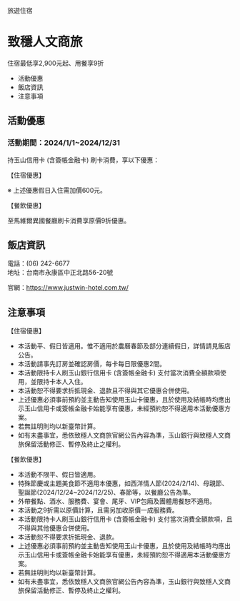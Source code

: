 旅遊住宿

# 致穩人文商旅  

住宿最低享2,900元起、用餐享9折

  * 活動優惠
  * 飯店資訊
  * 注意事項

## 活動優惠

### 活動期間：2024/1/1~2024/12/31

持玉山信用卡 (含簽帳金融卡) 刷卡消費，享以下優惠：

  

【住宿優惠】

※ 上述優惠假日入住需加價600元。

  
  

【餐飲優惠】

至馬維爾異國餐廳刷卡消費享原價9折優惠。

  

## 飯店資訊

電話：(06) 242-6677  
地址：台南市永康區中正北路56-20號  

官網：https://www.justwin-hotel.com.tw/

## 注意事項

【住宿優惠】

  * 本活動平、假日皆適用。惟不適用於農曆春節及部分連續假日，詳情請見飯店公告。 
  * 本活動請事先訂房並確認房價，每卡每日限優惠2間。 
  * 本活動限持卡人刷玉山銀行信用卡 (含簽帳金融卡) 支付當次消費全額款項使用，並限持卡本人入住。 
  * 本活動恕不得要求折抵現金、退款且不得與其它優惠合併使用。 
  * 上述優惠必須事前預約並主動告知使用玉山卡優惠，且於使用及結帳時均應出示玉山信用卡或簽帳金融卡始能享有優惠，未經預約恕不得適用本活動優惠方案。 
  * 若無註明則均以新臺幣計算。
  * 如有未盡事宜，悉依致穩人文商旅官網公告內容為準，玉山銀行與致穩人文商旅保留活動修正、暫停及終止之權利。

【餐飲優惠】

  * 本活動不限平、假日皆適用。
  * 特殊節慶或主題美食節不適用本優惠，如西洋情人節(2024/2/14)、母親節、聖誕節(2024/12/24~2024/12/25)、春節等，以餐廳公告為準。
  * 外帶餐點、酒水、服務費、宴會、尾牙、VIP包廂及團體用餐恕不適用。
  * 本活動之9折需以原價計算，且需另加收原價一成服務費。
  * 本活動限持卡人刷玉山銀行信用卡 (含簽帳金融卡) 支付當次消費全額款項，且不得與其他優惠合併使用。
  * 本活動恕不得要求折抵現金、退款。
  * 上述優惠必須事前預約並主動告知使用玉山卡優惠，且於使用及結帳時均應出示玉山信用卡或簽帳金融卡始能享有優惠，未經預約恕不得適用本活動優惠方案。
  * 若無註明則均以新臺幣計算。
  * 如有未盡事宜，悉依致穩人文商旅官網公告內容為準，玉山銀行與致穩人文商旅保留活動修正、暫停及終止之權利。

